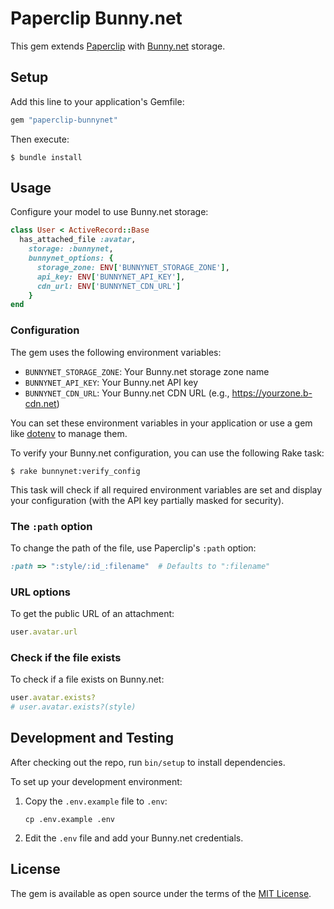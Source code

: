 # Paperclip Bunny.net

This gem extends [Paperclip](https://github.com/thoughtbot/paperclip) with
[Bunny.net](https://bunny.net) storage.

## Setup

Add this line to your application's Gemfile:

```ruby
gem "paperclip-bunnynet"
```

Then execute:

```
$ bundle install
```

## Usage

Configure your model to use Bunny.net storage:

```ruby
class User < ActiveRecord::Base
  has_attached_file :avatar,
    storage: :bunnynet,
    bunnynet_options: {
      storage_zone: ENV['BUNNYNET_STORAGE_ZONE'],
      api_key: ENV['BUNNYNET_API_KEY'],
      cdn_url: ENV['BUNNYNET_CDN_URL']
    }
end
```

### Configuration

The gem uses the following environment variables:

- `BUNNYNET_STORAGE_ZONE`: Your Bunny.net storage zone name
- `BUNNYNET_API_KEY`: Your Bunny.net API key
- `BUNNYNET_CDN_URL`: Your Bunny.net CDN URL (e.g., https://yourzone.b-cdn.net)

You can set these environment variables in your application or use a gem like [dotenv](https://github.com/bkeepers/dotenv) to manage them.

To verify your Bunny.net configuration, you can use the following Rake task:

```
$ rake bunnynet:verify_config
```

This task will check if all required environment variables are set and display your configuration (with the API key partially masked for security).

### The `:path` option

To change the path of the file, use Paperclip's `:path` option:

```ruby
:path => ":style/:id_:filename"  # Defaults to ":filename"
```

### URL options

To get the public URL of an attachment:

```ruby
user.avatar.url
```

### Check if the file exists

To check if a file exists on Bunny.net:

```ruby
user.avatar.exists?
# user.avatar.exists?(style)
```

## Development and Testing

After checking out the repo, run `bin/setup` to install dependencies. 

To set up your development environment:

1. Copy the `.env.example` file to `.env`:
   ```
   cp .env.example .env
   ```

2. Edit the `.env` file and add your Bunny.net credentials.


## License

The gem is available as open source under the terms of the [MIT License](https://opensource.org/licenses/MIT).
